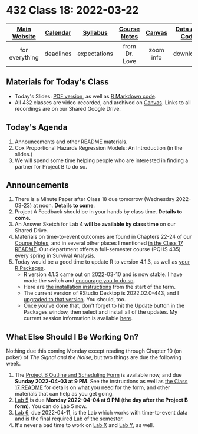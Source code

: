 # 432 Class 18: 2022-03-22

[Main Website](https://thomaselove.github.io/432/) | [Calendar](https://thomaselove.github.io/432/calendar.html) | [Syllabus](https://thomaselove.github.io/432-2022-syllabus/) | [Course Notes](https://thomaselove.github.io/432-notes/) | [Canvas](https://canvas.case.edu) | [Data and Code](https://github.com/THOMASELOVE/432-data) | [Sources](https://github.com/THOMASELOVE/432-2022/tree/main/references) | [Contact Us](https://thomaselove.github.io/432/contact.html)
:-----------: | :--------------: | :----------: | :---------: | :-------------: | :-----------: | :------------: | :-------------:
for everything | deadlines | expectations | from Dr. Love | zoom info | downloads | read/watch | need help?

## Materials for Today's Class

- Today's Slides: [PDF version](https://github.com/THOMASELOVE/432-2022/blob/main/classes/class18/432_2022_slides18.pdf), as well as [R Markdown code](https://github.com/THOMASELOVE/432-2022/blob/main/classes/class18/432_2022_slides18.Rmd). 
- All 432 classes are video-recorded, and archived on [Canvas](https://canvas.case.edu). Links to all recordings are on our Shared Google Drive.

## Today's Agenda

1. Announcements and other README materials.
2. Cox Proportional Hazards Regression Models: An Introduction (in the slides.)
3. We will spend some time helping people who are interested in finding a partner for Project B to do so.

## Announcements

1. There is a Minute Paper after Class 18 due tomorrow (Wednesday 2022-03-23) at noon. **Details to come**.
2. Project A Feedback should be in your hands by class time. **Details to come.**
3. An Answer Sketch for Lab 4 **will be available by class time** on our Shared Drive.
4. Materials on time-to-event outcomes are found in Chapters 22-24 of our [Course Notes](https://thomaselove.github.io/432-notes/), and in several other places I mentioned [in the Class 17 README](https://github.com/THOMASELOVE/432-2022/tree/main/classes/class17). Our department offers a full-semester course (PQHS 435) every spring in Survival Analysis.
5. Today would be a good time to update R to version 4.1.3, as well as [your R Packages](https://thomaselove.github.io/432/r_packages.html). 
    - R version 4.1.3 came out on 2022-03-10 and is now stable. I have made the switch and [encourage you to do so](http://cran.case.edu/).
    - Here are [the installation instructions](https://thomaselove.github.io/432/software_install.html) from the start of the term.
    - The current version of RStudio Desktop is 2022.02.0-443, and I [upgraded to that version](https://www.rstudio.com/products/rstudio/download/#download). You should, too.
    - Once you've done that, don't forget to hit the Update button in the Packages window, then select and install all of the updates. My current session information is available [here](2022-03-22_sesh.md).

## What Else Should I Be Working On?

Nothing due this coming Monday except reading through Chapter 10 (on poker) of *The Signal and the Noise*, but two things are due the following week.

1. The [Project B Outline and Scheduling Form](https://bit.ly/432-2022-projectB-register) is available now, and due **Sunday 2022-04-03 at 9 PM**. See the instructions as well as [the Class 17 README](https://github.com/THOMASELOVE/432-2022/tree/main/classes/class17) for details on what you need for the form, and other materials that can help as you get going.
2. [Lab 5](https://github.com/THOMASELOVE/432-2022/tree/main/labs/lab05) is due **Monday 2022-04-04 at 9 PM** (**the day after the Project B form**). You can do Lab 5 now. 
3. [Lab 6](https://github.com/THOMASELOVE/432-2022/tree/main/labs/lab06), due 2022-04-11, is the Lab which works with time-to-event data and is the final required Lab of the semester.
4. It's never a bad time to work on [Lab X](https://github.com/THOMASELOVE/432-2022/tree/main/labs/labX) and [Lab Y](https://github.com/THOMASELOVE/432-2022/tree/main/labs/labY), as well.

